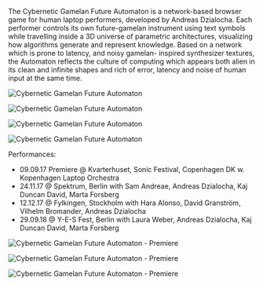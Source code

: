 The Cybernetic Gamelan Future Automaton is a network-based browser game for human laptop performers, developed by Andreas Dzialocha. Each performer controls its own future-gamelan instrument using text symbols while travelling inside a 3D universe of parametric architectures, visualizing how algorithms generate and represent knowledge. Based on a network which is prone to latency, and noisy gamelan- inspired synthesizer textures, the Automaton reflects the culture of computing which appears both alien in its clean and infinite shapes and rich of error, latency and noise of human input at the same time.

![Cybernetic Gamelan Future Automaton](/cgfa/cgfa-1.jpg)

![Cybernetic Gamelan Future Automaton](/cgfa/cgfa-2.jpg)

![Cybernetic Gamelan Future Automaton](/cgfa/cgfa-3.jpg)

![Cybernetic Gamelan Future Automaton](/cgfa/cgfa-4.jpg)

Performances:

- 09.09.17 Premiere  @ Kvarterhuset, Sonic Festival, Copenhagen DK
w. Kopenhagen Laptop Orchestra
- 24.11.17 @ Spektrum, Berlin with Sam Andreae, Andreas Dzialocha, Kaj Duncan David, Marta Forsberg
- 12.12.17 @ Fylkingen, Stockholm with Hara Alonso, David Granström, Vilhelm Bromander, Andreas Dzialocha
- 29.09.18 @ Y-E-S Fest, Berlin with Laura Weber, Andreas Dzialocha, Kaj Duncan David, Marta Forsberg

![Cybernetic Gamelan Future Automaton - Premiere](/cgfa/cgfa-premiere-1.jpg)

![Cybernetic Gamelan Future Automaton - Premiere](/cgfa/cgfa-premiere-2.jpg)

![Cybernetic Gamelan Future Automaton - Premiere](/cgfa/cgfa-premiere-3.jpg)
